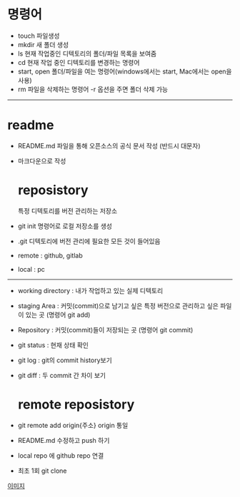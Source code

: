 # 명령어

* touch 파일생성
* mkdir 새 폴더 생성
* ls 현재 작업중인 디텍토리의 폴더/파일 목록을 보여줌
* cd 현재 작업 중인 디텍토리를 변경하는 명령어
* start, open 폴더/파일을 여는 명령어(windows에서는 start, Mac에서는 open을 사용)
* rm 파일을 삭제하는 명령어 -r 옵션을 주면 폴더 삭제 가능

---

# readme

* README.md 파일을 통해 오픈소스의 공식 문서 작성 (반드시 대문자)

* 마크다운으로 작성
  
  # reposistory
  
  특정 디텍토리를 버전 관리하는 저장소

* git init 명령어로 로컬 저장소를 생성

* .git 디텍토리에 버전 관리에 필요한 모든 것이 들어있음

* remote : github, gitlab

* local : pc

___

* working directory : 내가 작업하고 있는 실제 디텍토리

* staging Area : 커밋(commit)으로 남기고 싶은 특정 버전으로 관리하고 싶은 파일이 있는 곳 (명령어 git add)

* Repository : 커밋(commit)들이 저장되는 곳 (명령어 git commit)

* git status : 현재 상태 확인

* git log : git의 commit history보기

* git diff : 두 commit 간 차이 보기
  
  # remote reposistory

* git remote add origin{주소} origin 통일

* README.md 수정하고 push 하기

* local repo 에 github repo 연결

* 최초 1회 git clone

[이미지](./img/dog.png)
